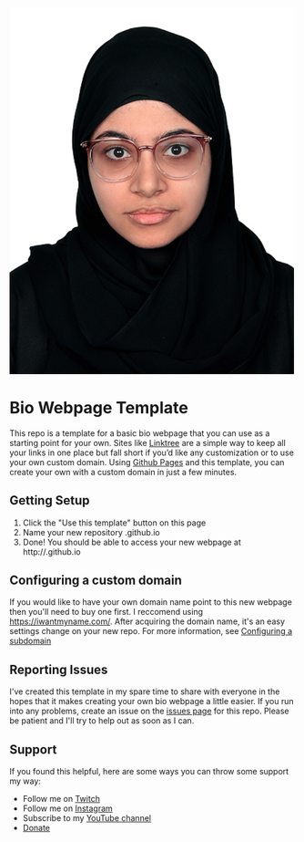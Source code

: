 <img width="500" src="assets/Fatima Kashwani Photo.jpg"> 

# Bio Webpage Template
This repo is a template for a basic bio webpage that you can use as a starting
point for your own. Sites like [Linktree](https://linktr.ee/) are a simple way to keep all your links
in one place but fall short if you’d like any customization or to use your
own custom domain. Using [Github Pages](https://pages.github.com/) and this
template, you can create your own with a custom domain in just a few minutes.

## Getting Setup
1. Click the "Use this template" button on this page
2. Name your new repository <your-username>.github.io
3. Done! You should be able to access your new webpage at http://<your-username>.github.io

## Configuring a custom domain
If you would like to have your own domain name point to this new webpage then
you'll need to buy one first. I reccomend using https://iwantmyname.com/. After
acquiring the domain name, it's an easy settings change on your new repo. For
more information, see [Configuring a subdomain](https://help.github.com/en/github/working-with-github-pages/managing-a-custom-domain-for-your-github-pages-site#configuring-a-subdomain)

## Reporting Issues
I've created this template in my spare time to share with everyone in the hopes
that it makes creating your own bio webpage a little easier. If you run into
any problems, create an issue on the [issues page](https://github.com/JZimz/bio-template/issues) for this repo.
Please be patient and I'll try to help out as soon as I can.

## Support
If you found this helpful, here are some ways you can throw some support my way:
- Follow me on [Twitch](https://www.twitch.tv/jzimz)
- Follow me on [Instagram](https://www.instagram.com/jzimz.tv/)
- Subscribe to my [YouTube channel](https://www.youtube.com/channel/UCxyaFKlRSXJ-D0-UICa6W3g)
- [Donate](https://streamelements.com/jzimz/tip)
